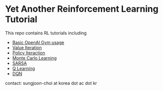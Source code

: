 # Yet Another Reinforcement Learning Tutorial

This repo contains RL tutorials including
- [Basic OpenAI Gym usage](https://github.com/sjchoi86/rl_tutorial/blob/main/notebooks/02_basic_gym_usage.ipynb)
- [Value Iteration](https://github.com/sjchoi86/rl_tutorial/blob/main/notebooks/03_value_iteration.ipynb)
- [Policy Iteraction](https://github.com/sjchoi86/rl_tutorial/blob/main/notebooks/04_policy_iteration.ipynb)
- [Monte Carlo Learning](https://github.com/sjchoi86/rl_tutorial/blob/main/notebooks/05_monte_carlo_learning.ipynb)
- [SARSA](https://github.com/sjchoi86/rl_tutorial/blob/main/notebooks/06_sarsa.ipynb)
- [Q Learning](https://github.com/sjchoi86/rl_tutorial/blob/main/notebooks/07_q_learning.ipynb)
- [DQN](https://github.com/sjchoi86/rl_tutorial/blob/main/notebooks/08_dqn.ipynb)

contact: sungjoon-choi at korea dot ac dot kr

